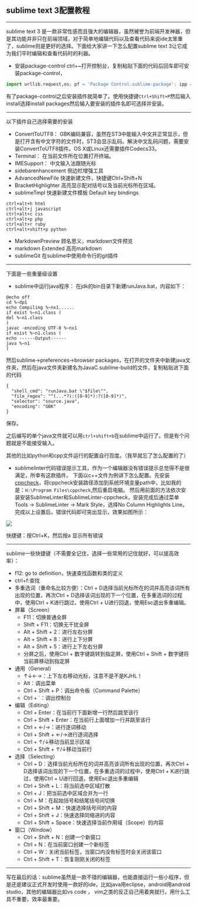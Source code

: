 ## sublime text 3配置教程
---
sublime text 3 是一款非常性感而且强大的编辑器，虽然被誉为前端开发神器，但是其功能并非只在前端领域，对于简单地编辑代码以及查看代码来说ide太笨重了，sublime则是更好的选择。下面给大家讲一下怎么配置sublime text 3让它成为我们平时编辑和查看代码时的利器。

* 安装package-control
    ctrl+~打开控制台，复制粘贴下面的代码后回车即可安装package-control，
```python
import urllib.request,os; pf = 'Package Control.sublime-package'; ipp = sublime.installed_packages_path(); urllib.request.install_opener( urllib.request.build_opener( urllib.request.ProxyHandler()) ); open(os.path.join(ipp, pf), 'wb').write(urllib.request.urlopen( 'http://sublime.wbond.net/' + pf.replace(' ','%20')).read())
```

有了package-control之后安装插件就简单了。使用快捷键`Ctrl+Shift+P`然后输入install选择install packages然后输入要安装的插件名即可选择并安装。

---

以下插件自己选择需要的安装

* ConvertToUTF8：
GBK编码兼容，虽然在ST3中能输入中文并正常显示，但是打开含有中文字符的文件时，ST3会显示乱码。解决中文乱码问题，需要安装ConvertToUTF8插件。OS X或Linux还需要插件Codecs33。
* Terminal：
在当前文件所在位置打开终端。
* IMESupport：
中文输入法跟随光标
* sidebarenhancement
侧边栏增强工具
* AdvancedNewFile
快速新建文件，快捷键Ctrl+Shift+N
* BracketHighlighter
高亮显示配对括号以及当前光标所在区域。
* sublimeTmpl
快速新建文件模板
Default key bindings
```
ctrl+alt+h html
ctrl+alt+j javascript
ctrl+alt+c css
ctrl+alt+p php
ctrl+alt+r ruby
ctrl+alt+shift+p python
```
* MarkdownPreview
顾名思义，markdown文件预览
* markdown Extended
高亮markdown
* sublimeGit
在sublime中使用命令行的git插件

---

下面是一些重量级设置

* sublime中运行java程序：
在jdk的bin目录下新建runJava.bat，内容如下：
```
@echo off
cd %~dp1
echo Compiling %~nx1......
if exist %~n1.class (
del %~n1.class
)
javac -encoding UTF-8 %~nx1
if exist %~n1.class (
echo ------Output------
java %~n1
)
```
然后sublime->preferences->browser packages，在打开的文件夹中新建java文件夹，然后在java文件夹新建名为JavaC.sublime-build的文件，复制粘贴进下面的代码
```
{
  "shell_cmd": "runJava.bat \"$file\"",
  "file_regex": "^(...*?):([0-9]*):?([0-9]*)",
  "selector": "source.java",
  "encoding": "GBK"
}
```
保存。

之后编写的单个java文件就可以用`ctrl+shift+b`在sublime中运行了。但是有个问题就是不能接受输入。

其他的比如python和cpp文件运行的配置自行百度。（我早就忘了怎么配置的了）

* sublimelinter代码错误提示工具，作为一个编辑器没有错误提示总觉得不是很满足，所幸有这款插件。
下面以c++文件为例讲下怎么配置。先安装[cppcheck](http://cppcheck.net/)，将cppcheck安装路径添加到系统环境变量path中，比如我的是：`H:\Program Files\cppcheck`,然后重启电脑。
然后用前面的方法依次安装安装SublimeLinter和SublimeLinter-cppcheck，安装完成后通过菜单Tools -> SublimeLinter -> Mark Style，选择No Column Highlights Line。
完成以上设置后，错误代码即可突出显示，效果如图所示：

![](http://blog.bboylin.com/pic/2016-09-23_211115.png)

快捷键：按Ctrl+K，然后按a 显示所有错误

---

sublime一些快捷键（不需要全记住，选择一些常用的记住就好，可以提高效率）：

* f12: go to definition，快速查找函数和类的定义
* ctrl+f:查找
* 多重选词（重命名比较方便）：Ctrl + D选择当前光标所在的词并高亮该词所有出现的位置，再次Ctrl + D选择该词出现的下一个位置，在多重选词的过程中，使用Ctrl + K进行跳过，使用Ctrl + U进行回退，使用Esc退出多重编辑。
* 屏幕（Screen）
    * F11：切换普通全屏
    * Shift + F11：切换无干扰全屏
    * Alt + Shift + 2：进行左右分屏
    * Alt + Shift + 8：进行上下分屏
    * Alt + Shift + 5：进行上下左右分屏
    * 分屏之后，使用Ctrl + 数字键跳转到指定屏，使用Ctrl + Shift + 数字键将当前屏移动到指定屏
* 通用（General）
    * ↑↓←→：上下左右移动光标，注意不是不是KJHL！
    * Alt：调出菜单
    * Ctrl + Shift + P：调出命令板（Command Palette）
    * Ctrl + `：调出控制台
* 编辑（Editing）
    * Ctrl + Enter：在当前行下面新增一行然后跳至该行
    * Ctrl + Shift + Enter：在当前行上面增加一行并跳至该行
    * Ctrl + ←/→：进行逐词移动
    * Ctrl + Shift + ←/→进行逐词选择
    * Ctrl + ↑/↓移动当前显示区域
    * Ctrl + Shift + ↑/↓移动当前行
* 选择（Selecting）
    * Ctrl + D：选择当前光标所在的词并高亮该词所有出现的位置，再次Ctrl + D选择该词出现的下一个位置，在多重选词的过程中，使用Ctrl + K进行跳过，使用Ctrl + U进行回退，使用Esc退出多重编辑
    * Ctrl + Shift + L：将当前选中区域打散
    * Ctrl + J：把当前选中区域合并为一行
    * Ctrl + M：在起始括号和结尾括号间切换
    * Ctrl + Shift + M：快速选择括号间的内容
    * Ctrl + Shift + J：快速选择同缩进的内容
    * Ctrl + Shift + Space：快速选择当前作用域（Scope）的内容
* 窗口（Window）
    * Ctrl + Shift + N：创建一个新窗口
    * Ctrl + N：在当前窗口创建一个新标签
    * Ctrl + W：关闭当前标签，当窗口内没有标签时会关闭该窗口
    * Ctrl + Shift + T：恢复刚刚关闭的标签

---
写在最后的话：sublime虽然是一款不错的编辑器，也能直接运行一些小程序，但是还是建议正式开发时使用一款好的ide，比如java用eclipse，android用android studio，其他的编辑器比如vs code ， vim之类的反正自己用着爽就行。用什么工具不重要，效率最重要。
